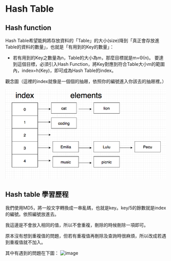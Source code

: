 # Hash Table
## Hash function 
Hash Table希望能夠將存放資料的「Table」的大小(size)降到「真正會存放進Table的資料的數量」，也就是「有用到的Key的數量」：

* 若有用到的Key之數量為n，Table的大小為m，那麼目標就是m=Θ(n)。
要達到這個目標，必須引入Hash Function，將Key對應到符合Table大小m的範圍內，index=h(Key)，即可成為Hash Table的index。

觀念圖（這裡的index就像是一個個的抽屜，依照你的編號進入你該去的抽屜裡。）

![image](https://github.com/06170228/my-note/blob/master/Image/hash%20table%20%E8%A7%80%E5%BF%B5%E5%9C%96.png)



## Hash table 學習歷程
我們使用MD5，將一般文字轉換成一串亂碼，也就是key。key/5的餘數就是index的編號。依照編號放進去。

我這邊是不會放入相同的值，所以不會重複，刪除的時候刪除一項即可。

原本沒有想到重複值的問題，但若有重複值再刪除及查詢時很麻煩，所以改成若遇到重複值就不加入。

其中有遇到的問題在下圖：
![image]()
